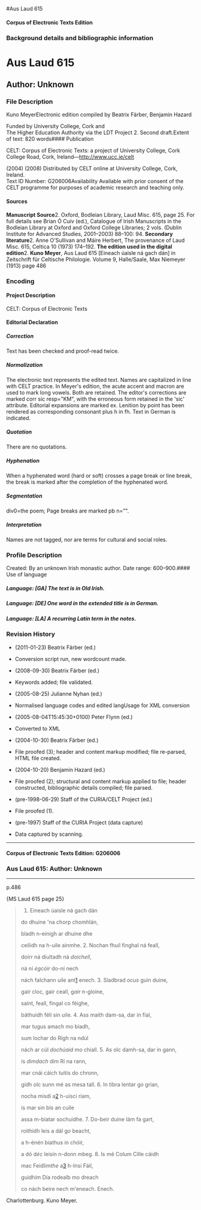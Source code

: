

#Aus Laud 615


<!-- // 
 function footNote(link) {
 openpopup = window.open(link,"openpopup","width=512,height=128,left=256,top=256,resizable=no,scrollbars=1,menubar=1,statusbar=0,toolbar=0");
}
// -->



#### Corpus of Electronic Texts Edition


### Background details and bibliographic information


Aus Laud 615
============


Author: Unknown
---------------


### File Description

Kuno MeyerElectronic edition compiled by Beatrix Färber, Benjamin Hazard

Funded by University College, Cork and  
The Higher Education Authority via the LDT Project 2. Second draft.Extent of text: 820 words#### Publication


CELT: Corpus of Electronic Texts: a project of University College, Cork  
College Road, Cork, Ireland—http://www.ucc.ie/celt

 (2004) (2008) Distributed by CELT online at University College, Cork, Ireland.  
Text ID Number: G206006Availability 
Available with prior consent of the CELT programme for purposes of academic research and teaching only.


#### Sources


**Manuscript Source**2. Oxford, Bodleian Library, Laud Misc. 615, page 25. For full details see Brian Ó Cuív (ed.), Catalogue of Irish Manuscripts in the Bodleian Library at Oxford and Oxford College Libraries; 2 vols. (Dublin Institute for Advanced Studies, 2001–2003) 88–100: 94.
**Secondary literature**2. Anne O'Sullivan and Máire Herbert, The provenance of Laud Misc. 615, Celtica 10 (1973) 174–192.
**The edition used in the digital edition**2. **Kuno Meyer**, Aus Laud 615 [Eineach úaisle ná gach dán] in Zeitschrift für Celtische Philologie. Volume 9, Halle/Saale, Max Niemeyer (1913) page 486

### Encoding


#### Project Description


CELT: Corpus of Electronic Texts


#### Editorial Declaration


##### Correction


Text has been checked and proof-read twice.


##### Normalization


The electronic text represents the edited text. Names are capitalized in line with CELT practice. In Meyer's edition, the acute accent and macron are used to mark long vowels. Both are retained. The editor's corrections are marked corr sic resp="KM", with the erroneous form retained in the 'sic' attribute. Editorial expansions are marked ex. Lenition by point has been rendered as corresponding consonant plus h in fh. Text in German is indicated.


##### Quotation


There are no quotations.


##### Hyphenation


When a hyphenated word (hard or soft) crosses a page break or line break, the break is marked after the completion of the hyphenated word.


##### Segmentation



div0=the poem; Page breaks are marked pb n="".


##### Interpretation


Names are not tagged, nor are terms for cultural and social roles.


### Profile Description


Created: By an unknown Irish monastic author.
 Date range: 600–900.#### Use of language


##### Language: [GA] The text is in Old Irish.


##### Language: [DE] One word in the extended title is in German.


##### Language: [LA] A recurring Latin term in the notes.


### Revision History


* (2011-01-23) Beatrix Färber (ed.)

* Conversion script run, new wordcount made.
* (2008-09-30) Beatrix Färber (ed.)

* Keywords added; file validated.
* (2005-08-25) Julianne Nyhan (ed.)

* Normalised language codes and edited langUsage for XML conversion
* (2005-08-04T15:45:30+0100) Peter Flynn (ed.)

* Converted to XML
* (2004-10-30) Beatrix Färber (ed.)

* File proofed (3); header and content markup modified; file re-parsed, HTML file created.
* (2004-10-20) Benjamin Hazard (ed.)

* File proofed (2); structural and content markup applied to file; header constructed, bibliographic details compiled; file parsed.
* (pre-1998-06-29) Staff of the CURIA/CELT Project (ed.)

* File proofed (1).
* (pre-1997) Staff of the CURIA Project (data capture)

* Data captured by scanning.




---


#### Corpus of Electronic Texts Edition: G206006


### Aus Laud 615: Author: Unknown




---

p.486


{MS Laud 615 page 25}

> 1. Eineach úaisle ná gach dán
>   
> do dhuine 'na chorp chomhlán,
>   
> bladh n-einigh ar dhuine dhe
>   
> ceilidh na h-uile ainmhe.
> 2. Nochan fhuil finghal ná feall,
>   
> doirr ná diultadh ná *doichell*,
>   
> ná ní *égcóir* do-ní nech
>   
> nách falchann uile ant[1](javascript:footNote('G206006/note001.html')) enech.
> 3. Sladbrad *ocus* guin duine,
>   
> gair cloc, gair ceall, g*air* n-gloine,
>   
> saint, feall, fingal co féighe,
>   
> báthuidh féli sin uile.
> 4. Ass maith dam-sa, dar in fíal,
>   
> mar tugus amach mo bíadh,
>   
> sum lochar do Rígh na ndúl
>   
> nách ar cúl *dochúaid* mo chíall.
> 5. As olc damh-sa, dar in gann,
>   
> is *dimdach* dím Rí na rann,
>   
> mar cnái cáich tuitis do chronn,
>   
> gidh olc sunn mé as mesa tall.
> 6. In tibra lentar g*o* grían,
>   
> nocha misdi a[2](javascript:footNote('G206006/note002.html')) h-uisci ríam,
>   
> is mar sin bís an cuile
>   
> assa m-bíatar sochuidhe.
> 7. Do-beir duine lám fa gart,
>   
> roithidh leis a dál g*o* beacht,
>   
> a h-énén bíathus in chóir,
>   
> a dó d*éc* leisin n-donn mbeg.
> 8. Is mé Colum Cille cáidh
>   
> mac Feidl*imthe* a[3](javascript:footNote('G206006/note003.html')) h-Insi Fáil,
>   
> guidhim Día rodealb mo dreach
>   
> co nách beire nech m'eneach.
> Enech.
> 
> 




Charlottenburg. Kuno Meyer.









